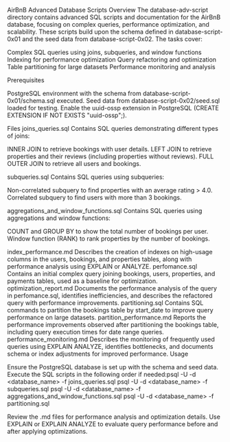 AirBnB Advanced Database Scripts
Overview
The database-adv-script directory contains advanced SQL scripts and documentation for the AirBnB database, focusing on complex queries, performance optimization, and scalability. These scripts build upon the schema defined in database-script-0x01 and the seed data from database-script-0x02. The tasks cover:

Complex SQL queries using joins, subqueries, and window functions
Indexing for performance optimization
Query refactoring and optimization
Table partitioning for large datasets
Performance monitoring and analysis

Prerequisites

PostgreSQL environment with the schema from database-script-0x01/schema.sql executed.
Seed data from database-script-0x02/seed.sql loaded for testing.
Enable the uuid-ossp extension in PostgreSQL (CREATE EXTENSION IF NOT EXISTS "uuid-ossp";).

Files
joins_queries.sql
Contains SQL queries demonstrating different types of joins:

INNER JOIN to retrieve bookings with user details.
LEFT JOIN to retrieve properties and their reviews (including properties without reviews).
FULL OUTER JOIN to retrieve all users and bookings.

subqueries.sql
Contains SQL queries using subqueries:

Non-correlated subquery to find properties with an average rating > 4.0.
Correlated subquery to find users with more than 3 bookings.

aggregations_and_window_functions.sql
Contains SQL queries using aggregations and window functions:

COUNT and GROUP BY to show the total number of bookings per user.
Window function (RANK) to rank properties by the number of bookings.

index_performance.md
Describes the creation of indexes on high-usage columns in the users, bookings, and properties tables, along with performance analysis using EXPLAIN or ANALYZE.
perfomance.sql
Contains an initial complex query joining bookings, users, properties, and payments tables, used as a baseline for optimization.
optimization_report.md
Documents the performance analysis of the query in perfomance.sql, identifies inefficiencies, and describes the refactored query with performance improvements.
partitioning.sql
Contains SQL commands to partition the bookings table by start_date to improve query performance on large datasets.
partition_performance.md
Reports the performance improvements observed after partitioning the bookings table, including query execution times for date range queries.
performance_monitoring.md
Describes the monitoring of frequently used queries using EXPLAIN ANALYZE, identifies bottlenecks, and documents schema or index adjustments for improved performance.
Usage

Ensure the PostgreSQL database is set up with the schema and seed data.
Execute the SQL scripts in the following order if needed:psql -U <username> -d <database_name> -f joins_queries.sql
psql -U <username> -d <database_name> -f subqueries.sql
psql -U <username> -d <database_name> -f aggregations_and_window_functions.sql
psql -U <username> -d <database_name> -f partitioning.sql


Review the .md files for performance analysis and optimization details.
Use EXPLAIN or EXPLAIN ANALYZE to evaluate query performance before and after applying optimizations.
